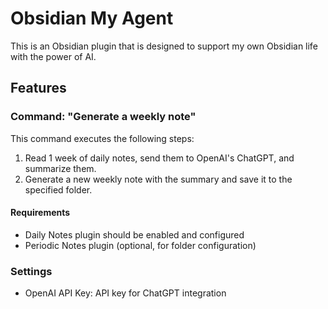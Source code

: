 # Obsidian My Agent

This is an Obsidian plugin that is designed to support my own Obsidian life with the power of AI.

## Features

### Command: "Generate a weekly note"

This command executes the following steps:

1. Read 1 week of daily notes, send them to OpenAI's ChatGPT, and summarize them.
2. Generate a new weekly note with the summary and save it to the specified folder.

#### Requirements

- Daily Notes plugin should be enabled and configured
- Periodic Notes plugin (optional, for folder configuration)

### Settings

- OpenAI API Key: API key for ChatGPT integration
